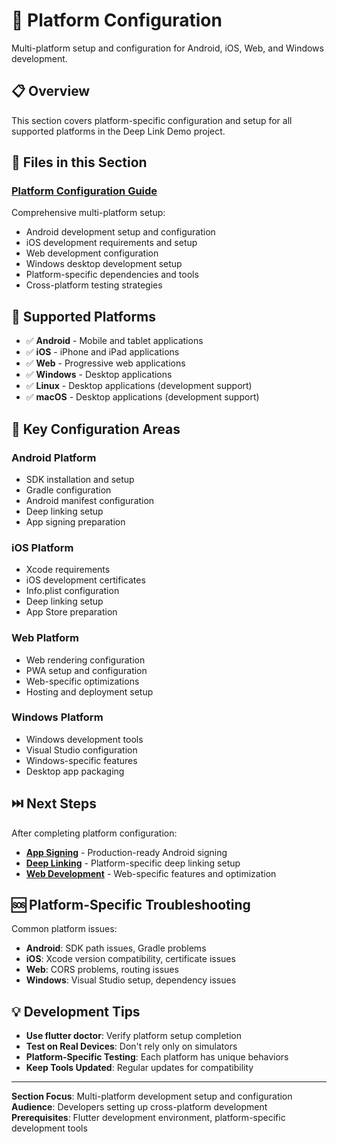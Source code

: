 # 🔧 Platform Configuration

Multi-platform setup and configuration for Android, iOS, Web, and Windows development.

## 📋 **Overview**

This section covers platform-specific configuration and setup for all supported platforms in the Deep Link Demo project.

## 📁 **Files in this Section**

### **[Platform Configuration Guide](./PLATFORM_CONFIGURATION.md)**
Comprehensive multi-platform setup:
- Android development setup and configuration
- iOS development requirements and setup
- Web development configuration
- Windows desktop development setup
- Platform-specific dependencies and tools
- Cross-platform testing strategies

## 🎯 **Supported Platforms**

- ✅ **Android** - Mobile and tablet applications
- ✅ **iOS** - iPhone and iPad applications
- ✅ **Web** - Progressive web applications
- ✅ **Windows** - Desktop applications
- ✅ **Linux** - Desktop applications (development support)
- ✅ **macOS** - Desktop applications (development support)

## 🔧 **Key Configuration Areas**

### **Android Platform**
- SDK installation and setup
- Gradle configuration
- Android manifest configuration
- Deep linking setup
- App signing preparation

### **iOS Platform**
- Xcode requirements
- iOS development certificates
- Info.plist configuration
- Deep linking setup
- App Store preparation

### **Web Platform**
- Web rendering configuration
- PWA setup and configuration
- Web-specific optimizations
- Hosting and deployment setup

### **Windows Platform**
- Windows development tools
- Visual Studio configuration
- Windows-specific features
- Desktop app packaging

## ⏭️ **Next Steps**

After completing platform configuration:
- **[App Signing](../04-app-signing/)** - Production-ready Android signing
- **[Deep Linking](../05-deep-linking/)** - Platform-specific deep linking setup
- **[Web Development](../06-web-development/)** - Web-specific features and optimization

## 🆘 **Platform-Specific Troubleshooting**

Common platform issues:
- **Android**: SDK path issues, Gradle problems
- **iOS**: Xcode version compatibility, certificate issues
- **Web**: CORS problems, routing issues
- **Windows**: Visual Studio setup, dependency issues

## 💡 **Development Tips**

- **Use flutter doctor**: Verify platform setup completion
- **Test on Real Devices**: Don't rely only on simulators
- **Platform-Specific Testing**: Each platform has unique behaviors
- **Keep Tools Updated**: Regular updates for compatibility

---

**Section Focus**: Multi-platform development setup and configuration  
**Audience**: Developers setting up cross-platform development  
**Prerequisites**: Flutter development environment, platform-specific development tools
